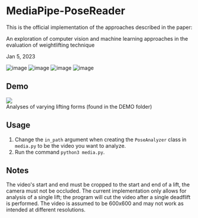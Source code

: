 # MediaPipe-PoseReader
This is the official implementation of the approaches described in the paper:

An exploration of computer vision and machine learning approaches in the evaluation of weightlifting technique

Jan 5, 2023

![image](https://github.com/jeff-j-chen/MediaPipe-PoseReader/assets/46868596/581dc040-d109-4cac-a9fc-35496ba82cd6)
![image](https://github.com/jeff-j-chen/MediaPipe-PoseReader/assets/46868596/972c9e20-43e4-4f1c-8d18-9942546406bd)
![image](https://github.com/jeff-j-chen/MediaPipe-PoseReader/assets/46868596/8bd8ba08-831c-4b1c-b146-be90813287fb)
![image](https://github.com/jeff-j-chen/MediaPipe-PoseReader/assets/46868596/1f946696-eb51-4b72-a076-0953d6edc9b0)



## Demo
![](https://github.com/4a454646/MediaPipe-PoseReader/blob/main/DEMO/output.gif)<br>
Analyses of varying lifting forms (found in the DEMO folder)

## Usage
1. Change the `in_path` argument when creating the `PoseAnalyzer` class in `media.py` to be the video you want to analyze.
2. Run the command `python3 media.py`.

## Notes
The video's start and end must be cropped to the start and end of a lift, the camera must not be occluded. The current implementation only allows for analysis of a single lift; the program will cut the video after a single deadflift is performed. The video is assumed to be 600x600 and may not work as intended at different resolutions.
